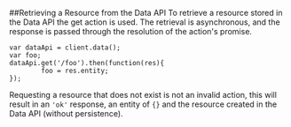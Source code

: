 ##Retrieving a Resource from the Data API
To retrieve a resource stored in the Data API the get action is used. The retrieval is asynchronous, and the response is
passed through the resolution of the action's promise.

```
var dataApi = client.data();
var foo;
dataApi.get('/foo').then(function(res){
        foo = res.entity;
});
```

Requesting a resource that does not exist is not an invalid action, this will result in an `'ok'` response, an
entity of `{}` and the resource created in the Data API (without persistence).

